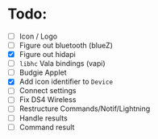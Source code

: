 # Todo:
* [ ] Icon / Logo
* [ ] Figure out bluetooth (blueZ)
* [x] Figure out hidapi
* [ ] `libhc` Vala bindings (vapi)
* [ ] Budgie Applet
* [x] Add icon identifier to `Device`
* [ ] Connect settings
* [ ] Fix DS4 Wireless
* [ ] Restructure Commands/Notif/Lightning
* [ ] Handle results
* [ ] Command result
